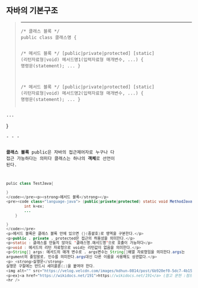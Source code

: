 <h2 id="자바의-기본구조">자바의 기본구조</h2>
<blockquote>
<hr />
<pre><code class="language-java">/* 클래스 블록 */
public class 클래스명 {

   /* 메서드 블록 */
    [public|private|protected] [static] (리턴자료형|void) 메서드명1(입력자료형 매개변수, ...) {
        명령문(statement);
        ...
    }

   /* 메서드 블록 */
    [public|private|protected] [static] (리턴자료형|void) 메서드명2(입력자료형 매개변수, ...) {
        명령문(statement);
        ...
    }
</code></pre>
</blockquote>
<pre><code>...</code></pre><p>}</p>
<pre><code>- - -

**클래스 블록**
public은 자바의 접근제어자로 누구나 다 접근 가능하다는 의미다
클래스는 하나의 **객체**로 선언이 된다.
```java
pulic class TestJava{

}
</code></pre><p><strong>메서드 블록</strong></p>
<pre><code class="language-java"> (public|private|protected) static void MethodJava(int ex, ...) {
        int k=ex;
        ...
    }

}
</code></pre>
<p>메서드 블록은 클래스 블록 안에 있으면 {}(중괄호)로 영역을 구분한다.</p>
<p>public , private , protected은 접근의 허용성을 의미한다.</p>
<p>static : 클래스를 만들지 않아도 '클래스명.매서드명'으로 호출이 가능하다</p>
<p>void : 메서드의 리턴 자료형으로 void는 리턴값이 없음을 의미한다.</p>
<p>String[] args: 메서드의 매개 변수로 , args변수는 String[]배열 자료형임을 의미한다.args는 
argument의 줄임말로, 인수를 의미한다.args대신 다른 이름을 사용해도 상관없다.</p>
<p> <strong>실행문</strong>
실행문 구절에는 반드시 세미콜론(;)을 붙여야 한다.
<img alt="" src="https://velog.velcdn.com/images/kdhun-0814/post/6b920ef0-5dc7-4b15-b519-74c32c200d53/image.png" /></p>
<p>ex)<a href="https://wikidocs.net/191">https://wikidocs.net/191</a> (참고 문헌 :점프투자바)</p>
<hr />